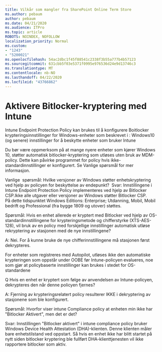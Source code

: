 ```yaml
---
title: Vilkår som mangler fra SharePoint Online Term Store
ms.author: pebaum
author: pebaum
ms.date: 04/21/2020
ms.audience: ITPro
ms.topic: article
ROBOTS: NOINDEX, NOFOLLOW
localization_priority: Normal
ms.custom:
- "1243"
- "5200021"
ms.openlocfilehash: 54ac2dbc1f45f88541c2338f3b55a777b4b57123
ms.sourcegitcommit: 631cbb5f03e5371f0995e976536d24e9d13746c3
ms.translationtype: MT
ms.contentlocale: nb-NO
ms.lasthandoff: 04/22/2020
ms.locfileid: "43766862"
---
```

# <a name="enabling-bitlocker-encryption-with-intune"></a>Aktivere Bitlocker-kryptering med Intune

Intune Endpoint Protection Policy kan brukes til å konfigurere Boitlocker krypteringsinnstillinger for Windows-enheter som beskrevet i : Windows10 (og senere) innstillinger for å beskytte enheter som bruker Intune

Du bør være oppmerksom på at mange nyere enheter som kjører Windows 10, støtter automatisk bitlocker-kryptering som utløses uten bruk av MDM-policy. Dette kan påvirke programmet for policy hvis ikke-standardinnstillinger er konfigurert. Se Vanlige spørsmål for mer informasjon.


Vanlige  spørsmål: Hvilke versjoner av Windows støtter enhetskryptering ved hjelp av policyen for beskyttelse av endepunkt?
 Svar: Innstillingene i Intune Endpoint Protection Policy implementeres ved hjelp av Bitlocker CSP.Ikke alle utgaver eller versjoner av Windows støtter Bitlocker CSP. 
      På dette tidspunktet Windows Editions: Enterprise; Utdanning, Mobil, Mobil bedrift og Professional (fra bygge 1809 og utover) støttes.




Spørsmål: Hvis en enhet allerede er kryptert med Bitlocker ved hjelp av OS-standardinnstillingene for krypteringsmetode og chifferstyrke (XTS-AES-128), vil bruk av en policy med forskjellige innstillinger automatisk utløse rekryptering av stasjonen med de nye innstillingene?

A: Nei. For å kunne bruke de nye chifferinnstillingene må stasjonen først dekrypteres.

For enheter som registreres med Autopilot, utløses ikke den automatiske krypteringen som oppstår under OOBE før Intune-policyen evalueres, noe som gjør at policybaserte innstillinger kan brukes i stedet for OS-standardene




Q Hvis en enhet er kryptert som følge av anvendelsen av Intune-policyen, dekrypteres den når denne policyen fjernes?

A: Fjerning av krypteringsrelatert policy resulterer IKKE i dekryptering av stasjonene som ble konfigurert.




Spørsmål: Hvorfor viser intune Compliance policy at enheten min ikke har "Bitlocker Aktivert", men det er det?

Svar: Innstillingen "Bitlocker aktivert" i intune compliance policy bruker Windows Device Health Attestation (DHA)-klienten. Denne klienten måler bare enhetstilstand ved oppstart. Så hvis en enhet ikke har blitt startet på nytt siden bitlocker kryptering ble fullført DHA-klienttjenesten vil ikke rapportere bitlocker som aktiv.